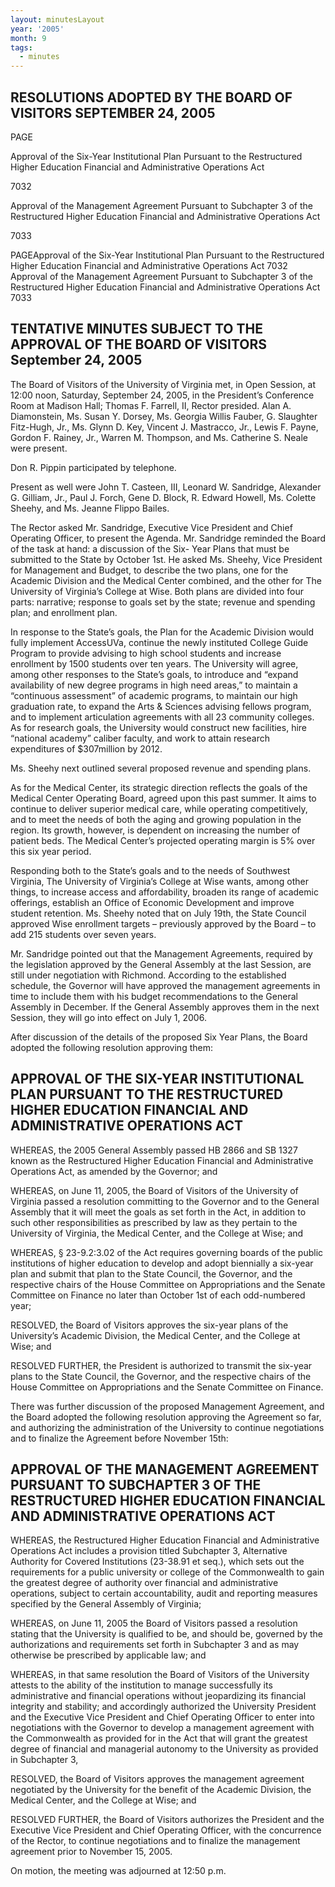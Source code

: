 ```yaml
---
layout: minutesLayout
year: '2005'
month: 9
tags:
  - minutes
---
```

RESOLUTIONS ADOPTED BY THE BOARD OF VISITORS SEPTEMBER 24, 2005
---------------------------------------------------------------

PAGE

Approval of the Six-Year Institutional Plan Pursuant to the Restructured Higher Education Financial and Administrative Operations Act

7032

Approval of the Management Agreement Pursuant to Subchapter 3 of the Restructured Higher Education Financial and Administrative Operations Act

7033

PAGEApproval of the Six-Year Institutional Plan Pursuant to the Restructured Higher Education Financial and Administrative Operations Act 7032 Approval of the Management Agreement Pursuant to Subchapter 3 of the Restructured Higher Education Financial and Administrative Operations Act 7033

TENTATIVE MINUTES SUBJECT TO THE APPROVAL OF THE BOARD OF VISITORS September 24, 2005
-------------------------------------------------------------------------------------

The Board of Visitors of the University of Virginia met, in Open Session, at 12:00 noon, Saturday, September 24, 2005, in the President’s Conference Room at Madison Hall; Thomas F. Farrell, II, Rector presided. Alan A. Diamonstein, Ms. Susan Y. Dorsey, Ms. Georgia Willis Fauber, G. Slaughter Fitz-Hugh, Jr., Ms. Glynn D. Key, Vincent J. Mastracco, Jr., Lewis F. Payne, Gordon F. Rainey, Jr., Warren M. Thompson, and Ms. Catherine S. Neale were present.

Don R. Pippin participated by telephone.

Present as well were John T. Casteen, III, Leonard W. Sandridge, Alexander G. Gilliam, Jr., Paul J. Forch, Gene D. Block, R. Edward Howell, Ms. Colette Sheehy, and Ms. Jeanne Flippo Bailes.

The Rector asked Mr. Sandridge, Executive Vice President and Chief Operating Officer, to present the Agenda. Mr. Sandridge reminded the Board of the task at hand: a discussion of the Six- Year Plans that must be submitted to the State by October 1st. He asked Ms. Sheehy, Vice President for Management and Budget, to describe the two plans, one for the Academic Division and the Medical Center combined, and the other for The University of Virginia’s College at Wise. Both plans are divided into four parts: narrative; response to goals set by the state; revenue and spending plan; and enrollment plan.

In response to the State’s goals, the Plan for the Academic Division would fully implement AccessUVa, continue the newly instituted College Guide Program to provide advising to high school students and increase enrollment by 1500 students over ten years. The University will agree, among other responses to the State’s goals, to introduce and “expand availability of new degree programs in high need areas,” to maintain a “continuous assessment” of academic programs, to maintain our high graduation rate, to expand the Arts & Sciences advising fellows program, and to implement articulation agreements with all 23 community colleges. As for research goals, the University would construct new facilities, hire “national academy” caliber faculty, and work to attain research expenditures of $307million by 2012.

Ms. Sheehy next outlined several proposed revenue and spending plans.

As for the Medical Center, its strategic direction reflects the goals of the Medical Center Operating Board, agreed upon this past summer. It aims to continue to deliver superior medical care, while operating competitively, and to meet the needs of both the aging and growing population in the region. Its growth, however, is dependent on increasing the number of patient beds. The Medical Center’s projected operating margin is 5% over this six year period.

Responding both to the State’s goals and to the needs of Southwest Virginia, The University of Virginia’s College at Wise wants, among other things, to increase access and affordability, broaden its range of academic offerings, establish an Office of Economic Development and improve student retention. Ms. Sheehy noted that on July 19th, the State Council approved Wise enrollment targets – previously approved by the Board – to add 215 students over seven years.

Mr. Sandridge pointed out that the Management Agreements, required by the legislation approved by the General Assembly at the last Session, are still under negotiation with Richmond. According to the established schedule, the Governor will have approved the management agreements in time to include them with his budget recommendations to the General Assembly in December. If the General Assembly approves them in the next Session, they will go into effect on July 1, 2006.

After discussion of the details of the proposed Six Year Plans, the Board adopted the following resolution approving them:

APPROVAL OF THE SIX-YEAR INSTITUTIONAL PLAN PURSUANT TO THE RESTRUCTURED HIGHER EDUCATION FINANCIAL AND ADMINISTRATIVE OPERATIONS ACT
-------------------------------------------------------------------------------------------------------------------------------------

WHEREAS, the 2005 General Assembly passed HB 2866 and SB 1327 known as the Restructured Higher Education Financial and Administrative Operations Act, as amended by the Governor; and

WHEREAS, on June 11, 2005, the Board of Visitors of the University of Virginia passed a resolution committing to the Governor and to the General Assembly that it will meet the goals as set forth in the Act, in addition to such other responsibilities as prescribed by law as they pertain to the University of Virginia, the Medical Center, and the College at Wise; and

WHEREAS, § 23-9.2:3.02 of the Act requires governing boards of the public institutions of higher education to develop and adopt biennially a six-year plan and submit that plan to the State Council, the Governor, and the respective chairs of the House Committee on Appropriations and the Senate Committee on Finance no later than October 1st of each odd-numbered year;

RESOLVED, the Board of Visitors approves the six-year plans of the University’s Academic Division, the Medical Center, and the College at Wise; and

RESOLVED FURTHER, the President is authorized to transmit the six-year plans to the State Council, the Governor, and the respective chairs of the House Committee on Appropriations and the Senate Committee on Finance.

There was further discussion of the proposed Management Agreement, and the Board adopted the following resolution approving the Agreement so far, and authorizing the administration of the University to continue negotiations and to finalize the Agreement before November 15th:

APPROVAL OF THE MANAGEMENT AGREEMENT PURSUANT TO SUBCHAPTER 3 OF THE RESTRUCTURED HIGHER EDUCATION FINANCIAL AND ADMINISTRATIVE OPERATIONS ACT
----------------------------------------------------------------------------------------------------------------------------------------------

WHEREAS, the Restructured Higher Education Financial and Administrative Operations Act includes a provision titled Subchapter 3, Alternative Authority for Covered Institutions (23-38.91 et seq.), which sets out the requirements for a public university or college of the Commonwealth to gain the greatest degree of authority over financial and administrative operations, subject to certain accountability, audit and reporting measures specified by the General Assembly of Virginia;

WHEREAS, on June 11, 2005 the Board of Visitors passed a resolution stating that the University is qualified to be, and should be, governed by the authorizations and requirements set forth in Subchapter 3 and as may otherwise be prescribed by applicable law; and

WHEREAS, in that same resolution the Board of Visitors of the University attests to the ability of the institution to manage successfully its administrative and financial operations without jeopardizing its financial integrity and stability; and accordingly authorized the University President and the Executive Vice President and Chief Operating Officer to enter into negotiations with the Governor to develop a management agreement with the Commonwealth as provided for in the Act that will grant the greatest degree of financial and managerial autonomy to the University as provided in Subchapter 3,

RESOLVED, the Board of Visitors approves the management agreement negotiated by the University for the benefit of the Academic Division, the Medical Center, and the College at Wise; and

RESOLVED FURTHER, the Board of Visitors authorizes the President and the Executive Vice President and Chief Operating Officer, with the concurrence of the Rector, to continue negotiations and to finalize the management agreement prior to November 15, 2005.

On motion, the meeting was adjourned at 12:50 p.m.
